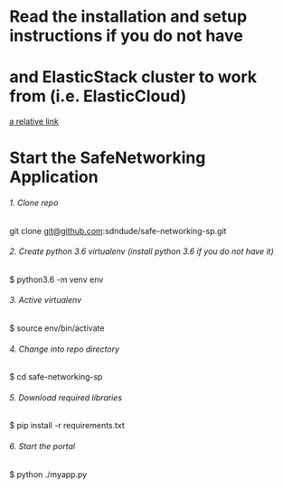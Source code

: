 # Read the installation and setup instructions if you do not have
# and ElasticStack cluster to work from (i.e. ElasticCloud)
[a relative link](docs/setup.md)
# Start the SafeNetworking Application
###### 1. Clone repo
git clone git@github.com:sdndude/safe-networking-sp.git

###### 2. Create python 3.6 virtualenv (install python 3.6 if you do not have it)
$ python3.6 -m venv env

###### 3. Active virtualenv
$ source env/bin/activate

###### 4. Change into repo directory
$ cd safe-networking-sp

###### 5. Download required libraries
$ pip install -r requirements.txt

###### 6. Start the portal
$ python ./myapp.py

